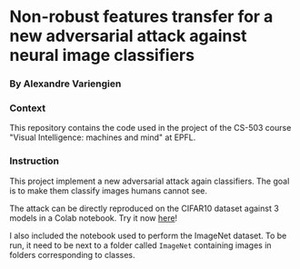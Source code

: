 
# Non-robust features transfer for a new adversarial attack against neural image classifiers
### By Alexandre Variengien


### Context

This repository contains the code used in the project of the CS-503 course "Visual Intelligence: machines and mind" at EPFL.


### Instruction

This project implement a new adversarial attack again classifiers. The goal is to
make them classify images humans cannot see.

The attack can be directly reproduced on the CIFAR10 dataset against 3 models in a Colab notebook. Try it now [here](https://colab.research.google.com/github/aVariengien/non-robust-feature-transfer/blob/master/CIFAR10-Non_Tobust_Features_Transfer.ipynb)!

I also included the notebook used to perform the ImageNet dataset. To be run, it need to be next to a folder
called `ImageNet` containing images in folders corresponding to classes.